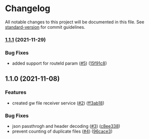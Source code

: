 # Changelog

All notable changes to this project will be documented in this file. See [standard-version](https://github.com/conventional-changelog/standard-version) for commit guidelines.

### [1.1.1](https://github.com/MapColonies/gw-file-receiver/compare/v1.1.0...v1.1.1) (2021-11-29)


### Bug Fixes

* added support for routeId param ([#5](https://github.com/MapColonies/gw-file-receiver/issues/5)) ([15f91c8](https://github.com/MapColonies/gw-file-receiver/commit/15f91c8222cfda4a49e49e7f2a8f538f0c96d277))

## 1.1.0 (2021-11-08)


### Features

* created gw file receiver service ([#2](https://github.com/MapColonies/gw-file-receiver/issues/2)) ([ff3ab18](https://github.com/MapColonies/gw-file-receiver/commit/ff3ab18ce5888c599bd8276f4b10ec4a306a03fd))


### Bug Fixes

* json passthrogh and header decoding ([#3](https://github.com/MapColonies/gw-file-receiver/issues/3)) ([c8ee338](https://github.com/MapColonies/gw-file-receiver/commit/c8ee338ea3ab4a1e0a21f9cdd2c97a2b301ca0ba))
* prevent counting of duplicate files ([#4](https://github.com/MapColonies/gw-file-receiver/issues/4)) ([96cace3](https://github.com/MapColonies/gw-file-receiver/commit/96cace361de0a067e754a093d82c2bfa3e941138))
